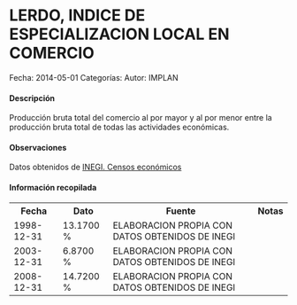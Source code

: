 LERDO, INDICE DE ESPECIALIZACION LOCAL EN COMERCIO
=====

Fecha: 2014-05-01
Categorías: 
Autor: IMPLAN

#### Descripción

Producción bruta total del comercio al por mayor y al por menor entre la producción bruta total de todas las actividades económicas.

#### Observaciones

Datos obtenidos de [INEGI. Censos económicos](http://www3.inegi.org.mx/sistemas/saic/)

#### Información recopilada

<table class="table table-hover table-bordered">
  <tr><th>Fecha</th><th>Dato</th><th>Fuente</th><th>Notas</th></tr>
  <tr><td>1998-12-31</td><td>13.1700 %</td><td>ELABORACION PROPIA CON DATOS OBTENIDOS DE INEGI</td><td></td></tr>
  <tr><td>2003-12-31</td><td>6.8700 %</td><td>ELABORACION PROPIA CON DATOS OBTENIDOS DE INEGI</td><td></td></tr>
  <tr><td>2008-12-31</td><td>14.7200 %</td><td>ELABORACION PROPIA CON DATOS OBTENIDOS DE INEGI</td><td></td></tr>
</table>

